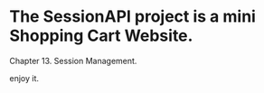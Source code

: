 # The SessionAPI project is a mini Shopping Cart Website.

Chapter 13. Session Management.

enjoy it.
